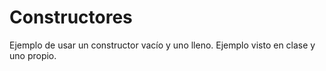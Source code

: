 # Constructores
Ejemplo de usar un constructor vacío y uno lleno. Ejemplo visto en clase y uno propio. 
